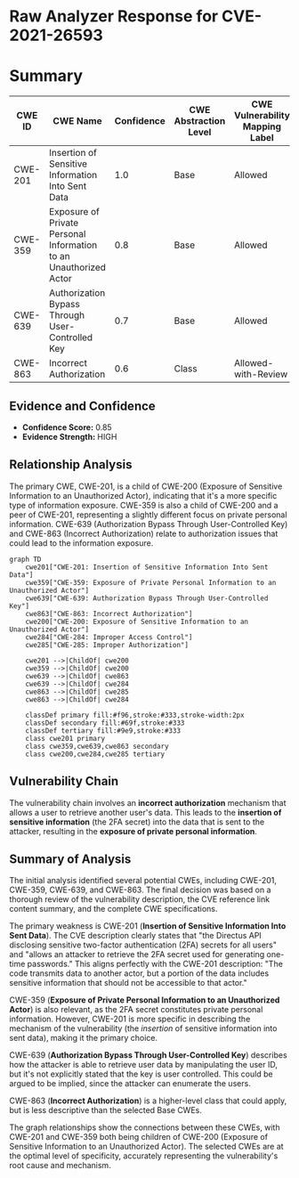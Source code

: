# Raw Analyzer Response for CVE-2021-26593

# Summary
| CWE ID | CWE Name | Confidence | CWE Abstraction Level | CWE Vulnerability Mapping Label | CWE-Vulnerability Mapping Notes |
|---|---|---|---|---|---|
| CWE-201 | Insertion of Sensitive Information Into Sent Data | 1.0 | Base | Allowed | Primary CWE |
| CWE-359 | Exposure of Private Personal Information to an Unauthorized Actor | 0.8 | Base | Allowed | Secondary Candidate |
| CWE-639 | Authorization Bypass Through User-Controlled Key | 0.7 | Base | Allowed | Secondary Candidate |
| CWE-863 | Incorrect Authorization | 0.6 | Class | Allowed-with-Review | Secondary Candidate |

## Evidence and Confidence

*   **Confidence Score:** 0.85
*   **Evidence Strength:** HIGH

## Relationship Analysis
The primary CWE, CWE-201, is a child of CWE-200 (Exposure of Sensitive Information to an Unauthorized Actor), indicating that it's a more specific type of information exposure. CWE-359 is also a child of CWE-200 and a peer of CWE-201, representing a slightly different focus on private personal information. CWE-639 (Authorization Bypass Through User-Controlled Key) and CWE-863 (Incorrect Authorization) relate to authorization issues that could lead to the information exposure.

```mermaid
graph TD
    cwe201["CWE-201: Insertion of Sensitive Information Into Sent Data"]
    cwe359["CWE-359: Exposure of Private Personal Information to an Unauthorized Actor"]
    cwe639["CWE-639: Authorization Bypass Through User-Controlled Key"]
    cwe863["CWE-863: Incorrect Authorization"]
    cwe200["CWE-200: Exposure of Sensitive Information to an Unauthorized Actor"]
    cwe284["CWE-284: Improper Access Control"]
    cwe285["CWE-285: Improper Authorization"]

    cwe201 -->|ChildOf| cwe200
    cwe359 -->|ChildOf| cwe200
    cwe639 -->|ChildOf| cwe863
    cwe639 -->|ChildOf| cwe284
    cwe863 -->|ChildOf| cwe285
    cwe863 -->|ChildOf| cwe284

    classDef primary fill:#f96,stroke:#333,stroke-width:2px
    classDef secondary fill:#69f,stroke:#333
    classDef tertiary fill:#9e9,stroke:#333
    class cwe201 primary
    class cwe359,cwe639,cwe863 secondary
    class cwe200,cwe284,cwe285 tertiary
```

## Vulnerability Chain
The vulnerability chain involves an **incorrect authorization** mechanism that allows a user to retrieve another user's data. This leads to the **insertion of sensitive information** (the 2FA secret) into the data that is sent to the attacker, resulting in the **exposure of private personal information**.

## Summary of Analysis
The initial analysis identified several potential CWEs, including CWE-201, CWE-359, CWE-639, and CWE-863. The final decision was based on a thorough review of the vulnerability description, the CVE reference link content summary, and the complete CWE specifications.

The primary weakness is CWE-201 (**Insertion of Sensitive Information Into Sent Data**). The CVE description clearly states that "the Directus API disclosing sensitive two-factor authentication (2FA) secrets for all users" and "allows an attacker to retrieve the 2FA secret used for generating one-time passwords." This aligns perfectly with the CWE-201 description: "The code transmits data to another actor, but a portion of the data includes sensitive information that should not be accessible to that actor."

CWE-359 (**Exposure of Private Personal Information to an Unauthorized Actor**) is also relevant, as the 2FA secret constitutes private personal information. However, CWE-201 is more specific in describing the mechanism of the vulnerability (the *insertion* of sensitive information into sent data), making it the primary choice.

CWE-639 (**Authorization Bypass Through User-Controlled Key**) describes how the attacker is able to retrieve user data by manipulating the user ID, but it's not explicitly stated that the key is user controlled. This could be argued to be implied, since the attacker can enumerate the users.

CWE-863 (**Incorrect Authorization**) is a higher-level class that could apply, but is less descriptive than the selected Base CWEs.

The graph relationships show the connections between these CWEs, with CWE-201 and CWE-359 both being children of CWE-200 (Exposure of Sensitive Information to an Unauthorized Actor). The selected CWEs are at the optimal level of specificity, accurately representing the vulnerability's root cause and mechanism.